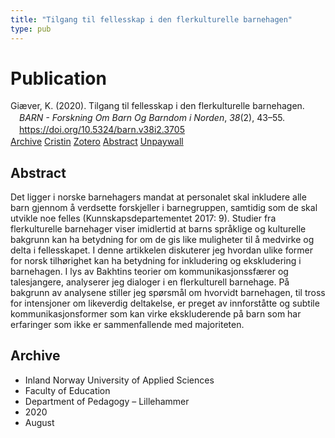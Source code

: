 ```yaml
---
title: "Tilgang til fellesskap i den flerkulturelle barnehagen"
type: pub
---
```

<h1>Publication</h1>
<article id="csl-bib-container-SYFIKPUB" class="csl-bib-container">
  <div class="csl-bib-body" style="line-height: 1.35; padding-left: 1em; text-indent:-1em;">
  <div class="csl-entry">Gi&#xE6;ver, K. (2020). Tilgang til fellesskap i den flerkulturelle barnehagen. <i>BARN - Forskning Om Barn Og Barndom i Norden</i>, <i>38</i>(2), 43&#x2013;55. <a href="https://doi.org/10.5324/barn.v38i2.3705">https://doi.org/10.5324/barn.v38i2.3705</a></div>
</div>
  <div class="csl-bib-buttons">
    <a href="#taxonomy-article-SYFIKPUB" class="csl-bib-button">Archive</a>
    <a href="https://app.cristin.no/results/show.jsf?id=1822274" alt="Cristin URL" class="csl-bib-button">Cristin</a>
    <a href="http://zotero.org/groups/5022929/items/SYFIKPUB" alt="Zotero URL" class="csl-bib-button">Zotero</a>
    <a href="#abstract-article-SYFIKPUB" class="csl-bib-button">Abstract</a>
    <a href="https://www.ntnu.no/ojs/index.php/BARN/article/download/3705/3474" class="csl-bib-button">Unpaywall</a>
  </div>
  <div id="csl-bib-meta-container-SYFIKPUB"></div>
</article>
<div id="csl-bib-meta-SYFIKPUB" class="csl-bib-meta">
  <article id="abstract-article-SYFIKPUB" class="abstract-article">
    <h1>Abstract</h1>
    Det ligger i norske barnehagers mandat at personalet skal inkludere alle barn gjennom å verdsette forskjeller i barnegruppen, samtidig som de skal utvikle noe felles (Kunnskapsdepartementet 2017: 9). Studier fra flerkulturelle barnehager viser imidlertid at barns språklige og kulturelle bakgrunn kan ha betydning for om de gis like muligheter til å medvirke og delta i fellesskapet. I denne artikkelen diskuterer jeg hvordan ulike former for norsk tilhørighet kan ha betydning for inkludering og ekskludering i barnehagen. I lys av Bakhtins teorier om kommunikasjonssfærer og talesjangere, analyserer jeg dialoger i en flerkulturell barnehage. På bakgrunn av analysene stiller jeg spørsmål om hvorvidt barnehagen, til tross for intensjoner om likeverdig deltakelse, er preget av innforståtte og subtile kommunikasjonsformer som kan virke ekskluderende på barn som har erfaringer som ikke er sammenfallende med majoriteten.
  </article>
  <article id="taxonomy-article-SYFIKPUB" class="taxonomy-article">
    <h1>Archive</h1>
    <ul>
      <li>Inland Norway University of Applied Sciences</li>
      <li>Faculty of Education</li>
      <li>Department of Pedagogy – Lillehammer</li>
      <li>2020</li>
      <li>August</li>
    </ul>
  </article>
</div>
